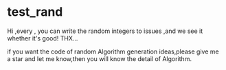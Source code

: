 # test_rand

Hi ,every , you can write the random integers to issues ,and we see it whether it's good!
THX...


if you want the code of random Algorithm generation ideas,please give me a star and let me know,then you will know the detail of Algorithm.
